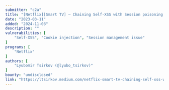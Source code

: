 ```yaml
---
submitter: "c2a"
title: "[Netflix][Smart TV] — Chaining Self-XSS with Session poisoning."
date: "2023-03-11"
added: "2024-11-03"
description: ""
vulnerabilities: [
    "Self-XSS", "Cookie injection", "Session management issue"
]
programs: [
    "Netflix"
]
authors: [
    "Lyubomir Tsirkov (@lyubo_tsirkov)"
]
bounty: "undisclosed"
link: "https://ltsirkov.medium.com/netflix-smart-tv-chaining-self-xss-with-session-poisoning-3eb7c78c7914"
---
```




